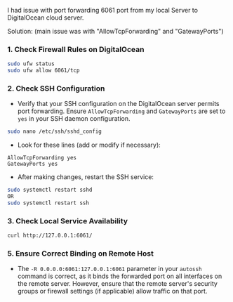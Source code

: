 I had issue with port forwarding 6061 port from my local Server to DigitalOcean cloud server.

Solution: (main issue was with "AllowTcpForwarding" and "GatewayPorts")

### 1. **Check Firewall Rules on DigitalOcean**

```bash
sudo ufw status
sudo ufw allow 6061/tcp
```

### 2. **Check SSH Configuration**

- Verify that your SSH configuration on the DigitalOcean server permits port forwarding. Ensure `AllowTcpForwarding` and `GatewayPorts` are set to `yes` in your SSH daemon configuration.

```bash
sudo nano /etc/ssh/sshd_config
```

- Look for these lines (add or modify if necessary):

```
AllowTcpForwarding yes
GatewayPorts yes
```

- After making changes, restart the SSH service:

```bash
sudo systemctl restart sshd
OR
sudo systemctl restart ssh
```

### 3. **Check Local Service Availability**

```bash
curl http://127.0.0.1:6061/
```

### 5. **Ensure Correct Binding on Remote Host**

- The `-R 0.0.0.0:6061:127.0.0.1:6061` parameter in your `autossh` command is correct, as it binds the forwarded port on all interfaces on the remote server. However, ensure that the remote server's security groups or firewall settings (if applicable) allow traffic on that port.
